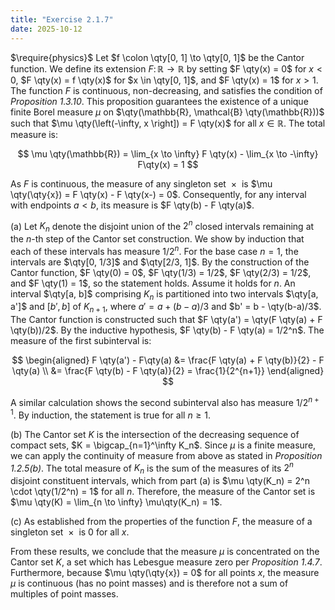 ```yaml
---
title: "Exercise 2.1.7"
date: 2025-10-12
---
```

$\require{physics}$
Let $f \colon \qty[0, 1] \to \qty[0, 1]$ be the Cantor function. 
We define its extension $F \colon \mathbb{R} \to \mathbb{R}$ by setting $F \qty(x) = 0$ for $x < 0$, $F \qty(x) = f \qty(x)$ for $x \in \qty[0, 1]$, and $F \qty(x) = 1$ for $x > 1$. 
The function $F$ is continuous, non-decreasing, and satisfies the condition of *Proposition 1.3.10*. 
This proposition guarantees the existence of a unique finite Borel measure $\mu$ on $\qty(\mathbb{R}, \mathcal{B} \qty(\mathbb{R}))$ such that $\mu \qty(\left(-\infty, x \right]) = F \qty(x)$ for all $x \in \mathbb{R}$. 
The total measure is:

$$
  \mu \qty(\mathbb{R}) = \lim_{x \to \infty} F \qty(x) - \lim_{x \to -\infty} F\qty(x) = 1
$$

As $F$ is continuous, the measure of any singleton set $\qty{x}$ is $\mu \qty(\qty{x}) = F \qty(x) - F \qty(x-) = 0$. 
Consequently, for any interval with endpoints $a < b$, its measure is $F \qty(b) - F \qty(a)$. 

(a) Let $K_n$ denote the disjoint union of the $2^n$ closed intervals remaining at the $n$-th step of the Cantor set construction. 
We show by induction that each of these intervals has measure $1/2^n$. 
For the base case $n = 1$, the intervals are $\qty[0, 1/3]$ and $\qty[2/3, 1]$. 
By the construction of the Cantor function, $F \qty(0) = 0$, $F \qty(1/3) = 1/2$, $F \qty(2/3) = 1/2$, and $F \qty(1) = 1$, so the statement holds. 
Assume it holds for $n$. 
An interval $\qty[a, b]$ comprising $K_n$ is partitioned into two intervals $\qty[a, a']$ and $[b', b]$ of $K_{n+1}$, where $a' = a + (b-a)/3$ and $b' = b - \qty(b-a)/3$. 
The Cantor function is constructed such that $F \qty(a') = \qty(F \qty(a) + F \qty(b))/2$. 
By the inductive hypothesis, $F \qty(b) - F \qty(a) = 1/2^n$. 
The measure of the first subinterval is:

$$
\begin{aligned}
  F \qty(a') - F\qty(a) &= \frac{F \qty(a) + F \qty(b)}{2} - F \qty(a) \\
  &= \frac{F \qty(b) - F \qty(a)}{2} = \frac{1}{2^{n+1}}
\end{aligned}
$$

A similar calculation shows the second subinterval also has measure $1/2^{n+1}$. 
By induction, the statement is true for all $n \geq 1$. 

(b) The Cantor set $K$ is the intersection of the decreasing sequence of compact sets, $K = \bigcap_{n=1}^\infty K_n$. 
Since $\mu$ is a finite measure, we can apply the continuity of measure from above as stated in *Proposition 1.2.5(b)*. 
The total measure of $K_n$ is the sum of the measures of its $2^n$ disjoint constituent intervals, which from part (a) is $\mu \qty(K_n) = 2^n \cdot \qty(1/2^n) = 1$ for all $n$. 
Therefore, the measure of the Cantor set is $\mu \qty(K) = \lim_{n \to \infty} \mu\qty(K_n) = 1$. 

(c) As established from the properties of the function $F$, the measure of a singleton set $\qty{x}$ is $0$ for all $x$. 

From these results, we conclude that the measure $\mu$ is concentrated on the Cantor set $K$, a set which has Lebesgue measure zero per *Proposition 1.4.7*. Furthermore, because $\mu \qty(\qty{x}) = 0$ for all points $x$, the measure $\mu$ is continuous (has no point masses) and is therefore not a sum of multiples of point masses.
